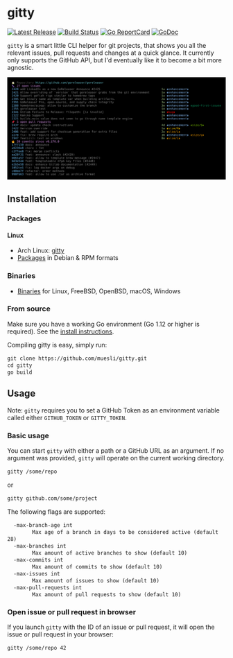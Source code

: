 # gitty

[![Latest Release](https://img.shields.io/github/release/muesli/gitty.svg)](https://github.com/muesli/gitty/releases)
[![Build Status](https://github.com/muesli/gitty/workflows/build/badge.svg)](https://github.com/muesli/gitty/actions)
[![Go ReportCard](https://goreportcard.com/badge/muesli/gitty)](https://goreportcard.com/report/muesli/gitty)
[![GoDoc](https://godoc.org/github.com/golang/gddo?status.svg)](https://pkg.go.dev/github.com/muesli/gitty)

`gitty` is a smart little CLI helper for git projects, that shows you all the
relevant issues, pull requests and changes at a quick glance. It currently
only supports the GitHub API, but I'd eventually like it to become a bit more
agnostic.

![Screenshot](screenshot.png)

## Installation

### Packages

#### Linux
- Arch Linux: [gitty](https://aur.archlinux.org/packages/gitty/)
- [Packages](https://github.com/muesli/gitty/releases) in Debian & RPM formats

### Binaries
- [Binaries](https://github.com/muesli/gitty/releases) for Linux, FreeBSD, OpenBSD, macOS, Windows

### From source

Make sure you have a working Go environment (Go 1.12 or higher is required).
See the [install instructions](http://golang.org/doc/install.html).

Compiling gitty is easy, simply run:

    git clone https://github.com/muesli/gitty.git
    cd gitty
    go build

## Usage

Note: `gitty` requires you to set a GitHub Token as an environment variable called
either `GITHUB_TOKEN` or `GITTY_TOKEN`.

### Basic usage

You can start `gitty` with either a path or a GitHub URL as an argument. If no
argument was provided, `gitty` will operate on the current working directory.

```bash
gitty /some/repo
```

or

```bash
gitty github.com/some/project
```

The following flags are supported:

```
  -max-branch-age int
        Max age of a branch in days to be considered active (default 28)
  -max-branches int
        Max amount of active branches to show (default 10)
  -max-commits int
        Max amount of commits to show (default 10)
  -max-issues int
        Max amount of issues to show (default 10)
  -max-pull-requests int
        Max amount of pull requests to show (default 10)
```

### Open issue or pull request in browser

If you launch `gitty` with the ID of an issue or pull request, it will open the
issue or pull request in your browser:

```bash
gitty /some/repo 42
```
